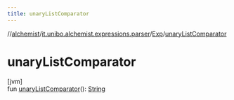 ```yaml
---
title: unaryListComparator
---
```

//[alchemist](../../../index.html)/[it.unibo.alchemist.expressions.parser](../index.html)/[Exp](index.html)/[unaryListComparator](unary-list-comparator.html)



# unaryListComparator



[jvm]\
fun [unaryListComparator](unary-list-comparator.html)(): [String](https://docs.oracle.com/javase/8/docs/api/java/lang/String.html)




